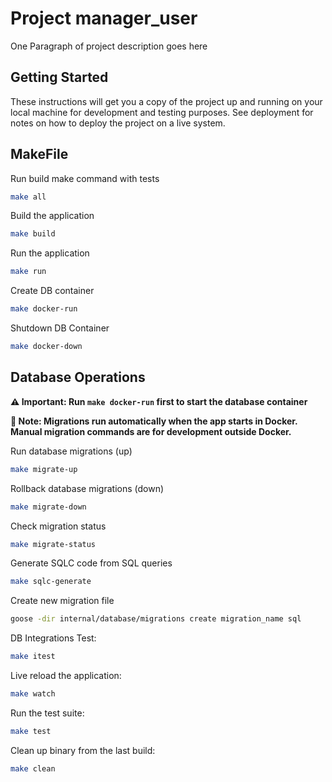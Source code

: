 # Project manager_user


One Paragraph of project description goes here

## Getting Started

These instructions will get you a copy of the project up and running on your local machine for development and testing purposes. See deployment for notes on how to deploy the project on a live system.

## MakeFile

Run build make command with tests
```bash
make all
```

Build the application
```bash
make build
```

Run the application
```bash
make run
```
Create DB container
```bash
make docker-run
```

Shutdown DB Container
```bash
make docker-down
```

## Database Operations

**⚠️ Important: Run `make docker-run` first to start the database container**

**📝 Note: Migrations run automatically when the app starts in Docker. Manual migration commands are for development outside Docker.**

Run database migrations (up)
```bash
make migrate-up
```

Rollback database migrations (down)
```bash
make migrate-down
```

Check migration status
```bash
make migrate-status
```

Generate SQLC code from SQL queries
```bash
make sqlc-generate
```

Create new migration file
```bash
goose -dir internal/database/migrations create migration_name sql
```

DB Integrations Test:
```bash
make itest
```

Live reload the application:
```bash
make watch
```

Run the test suite:
```bash
make test
```

Clean up binary from the last build:
```bash
make clean
```


 
